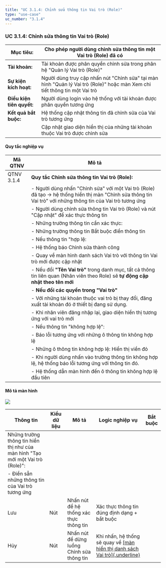 ```yaml
---
title: "UC 3.1.4: Chỉnh sửa thông tin Vai trò (Role)"
type: "use-case"
uc_number: "3.1.4"
---
```


### UC 3.1.4: Chỉnh sửa thông tin Vai trò (Role)

| **Mục tiêu:** | Cho phép người dùng chỉnh sửa thông tin một Vai trò (Role) đã có |
| --- | --- |
| **Tài khoản:** | Tài khoản được phân quyền chỉnh sửa trong phân hệ "Quản lý Vai trò (Role)" |
| **Sự kiện kích hoạt:** | Người dùng truy cập nhấn nút "Chỉnh sửa" tại màn hình "Quản lý Vai trò (Role)" hoặc màn Xem chi tiết thông tin một Vai trò |
| **Điều kiện tiên quyết:** | Người dùng login vào hệ thống với tài khoản được phân quyền tương ứng |
| **Kết quả bắt buộc:** | Hệ thống cập nhật thông tin đã chỉnh sửa của Vai trò tương ứng |
|  | Cập nhật giao diện hiển thị của những tài khoản thuộc Vai trò được chỉnh sửa |

#### Quy tắc nghiệp vụ

| **Mã QTNV** | **Mô tả** |
| --- | --- |
| QTNV 3.1.4 | **Quy tắc Chỉnh sửa thông tin Vai trò (Role):** |
|  | - Người dùng nhấn "Chỉnh sửa" với một Vai trò (Role) đã tạo -\> hệ thống hiển thị màn "Chỉnh sửa thông tin Vai trò" với những thông tin của Vai trò tương ứng |
|  | - Người dùng chỉnh sửa thông tin Vai trò (Role) và nút "Cập nhật" để xác thực thông tin |
|  | - Những trường thông tin cần xác thực: |
|  | - Những trường thông tin Bắt buộc điền thông tin |
|  | - Nếu thông tin "hợp lệ: |
|  | - Hệ thống báo Chỉnh sửa thành công |
|  | - Quay về màn hình danh sách Vai trò với thông tin Vai trò mới được cập nhật |
|  | - Nếu đổi **"Tên Vai trò"** trong danh mục, tất cả thông tin liên quan (Nhân viên theo Role) sẽ **tự động cập nhật theo tên mới** |
|  | - **Nếu đổi các quyền trong "Vai trò"** |
|  | - Với những tài khoản thuộc vai trò bị thay đổi, đăng xuất tài khoản đó ở thiết bị đang sử dụng. |
|  | - Khi nhân viên đăng nhập lại, giao diện hiển thị tương ứng với vai trò mới |
|  | - Nếu thông tin "không hợp lệ": |
|  | - Báo lỗi tương ứng với những ô thông tin không hợp lệ |
|  | - Những ô thông tin không hợp lệ: Hiển thị viền đỏ |
|  | - Khi người dùng nhấn vào trường thông tin không hợp lệ, hệ thống báo lỗi tương ứng với thông tin đó. |
|  | - Hệ thống dẫn màn hình đến ô thông tin không hợp lệ đầu tiên |

#### Mô tả màn hình

![](media/image5.png)

| **Thông tin** | **Kiểu dữ liệu** | **Mô tả** | **Logic nghiệp vụ** | **Bắt buộc** |
| --- | --- | --- | --- | --- |
| Những trường thông tin hiển thị như của màn hình "Tạo mới một Vai trò (Role)": |  |  |  |  |
| \- Điền sẵn những thông tin của Vai trò tương ứng |  |  |  |  |
| Lưu | Nút | Nhấn nút để hệ thống xác thực thông tin | Xác thực thông tin đúng định dạng + bắt buộc |  |
| Hủy | Nút | Nhấn nút để dừng luồng Chỉnh sửa thông tin | Khi nhấn, hệ thống sẽ quay về [[màn hiển thị danh sách Vai trò]{.underline}](#uc-3.1.1xem-danh-sách-tìm-kiếm-vai-trò-role) |  |
